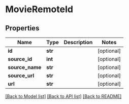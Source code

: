 # MovieRemoteId

## Properties
Name | Type | Description | Notes
------------ | ------------- | ------------- | -------------
**id** | **str** |  | [optional] 
**source_id** | **int** |  | [optional] 
**source_name** | **str** |  | [optional] 
**source_url** | **str** |  | [optional] 
**url** | **str** |  | [optional] 

[[Back to Model list]](../README.md#documentation-for-models) [[Back to API list]](../README.md#documentation-for-api-endpoints) [[Back to README]](../README.md)


